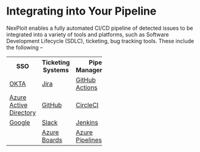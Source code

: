 # Integrating into Your Pipeline
NexPloit enables a fully automated CI/CD pipeline of detected issues to be integrated into a variety of tools and platforms, such as Software Development Lifecycle (SDLC), ticketing, bug tracking tools. These include the following –

<table style="width:50%">
  <tr>
    <b>
      <th>SSO</th>
      <th>Ticketing Systems</th>
      <th>Pipe Management</th>
    </b>
  </tr>

  <tr>
    <td><a href="#/guide/pipeline-integration/sso/okta-sso.md">OKTA</a></td>
    <td><a href="#/guide/pipeline-integration/ticketing-systems/jira.md">Jira</a></td>
    <td><a href="#/guide/pipeline-integration/pipe-management/github-actions.md">GitHub Actions</a></td>
  </tr>

  <tr>
    <td><a href="#/guide/pipeline-integration/sso/aad-sso.md">Azure Active Directory</a></td>
    <td><a href="#/guide/pipeline-integration/ticketing-systems/github.md">GitHub</a></td>
    <td><a href="#/guide/pipeline-integration/pipe-management/circleci.md">CircleCI</a></td>
  </tr>

  <tr>
    <td><a href="#/guide/pipeline-integration/sso/google-sso.md">Google</a></td>
    <td><a href="#/guide/pipeline-integration/ticketing-systems/slack.md">Slack</a></td>
    <td><a href="#/guide/pipeline-integration/pipe-management/jenkins.md">Jenkins</a></td>
  </tr>

<tr>
    <td></td>
    <td><a href="#/guide/pipeline-integration/ticketing-systems/azure.md">Azure Boards</a></td>
    <td><a href="#/guide/pipeline-integration/pipe-management/azure-devops.md">Azure Pipelines</a></td>
  </tr>

  <!--
  <tr>
    <td><a href="#/guide/pipeline-integration/sso/github-sso.md">GitHub</a></td>
    <td></td>
    <td></td>
  </tr>
  -->
</table>